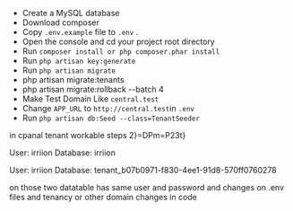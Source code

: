 * Create a MySQL database
* Download composer
* Copy `.env.example` file to `.env` .
* Open the console and cd your project root directory
* Run `composer install or php composer.phar install`
* Run `php artisan key:generate`
* Run `php artisan migrate`
* php artisan migrate:tenants
* php artisan migrate:rollback --batch 4
* Make Test Domain Like `central.test` 
* Change `APP_URL` to `http://central.test`in `.env`
* Run `php artisan db:Seed --class=TenantSeeder`

in cpanal tenant workable steps 
2}=DPm=P23t}

User: irriion
Database: irriion


User: irriion
Database: tenant_b07b0971-f830-4ee1-91d8-570ff0760278

on those two datatable has same user and password
and changes on .env files and tenancy or other domain changes in code